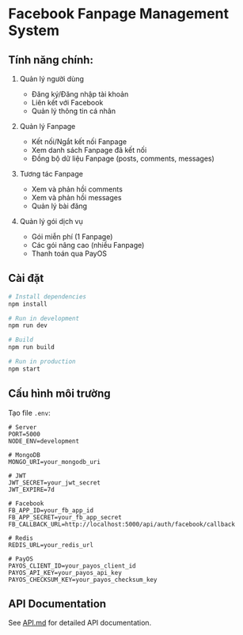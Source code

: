 # Facebook Fanpage Management System

## Tính năng chính:

1. Quản lý người dùng
   - Đăng ký/Đăng nhập tài khoản
   - Liên kết với Facebook
   - Quản lý thông tin cá nhân

2. Quản lý Fanpage
   - Kết nối/Ngắt kết nối Fanpage
   - Xem danh sách Fanpage đã kết nối
   - Đồng bộ dữ liệu Fanpage (posts, comments, messages)

3. Tương tác Fanpage
   - Xem và phản hồi comments
   - Xem và phản hồi messages
   - Quản lý bài đăng

4. Quản lý gói dịch vụ
   - Gói miễn phí (1 Fanpage)
   - Các gói nâng cao (nhiều Fanpage)
   - Thanh toán qua PayOS

## Cài đặt

```bash
# Install dependencies
npm install

# Run in development
npm run dev

# Build
npm run build

# Run in production
npm start
```

## Cấu hình môi trường

Tạo file `.env`:

```
# Server
PORT=5000
NODE_ENV=development

# MongoDB
MONGO_URI=your_mongodb_uri

# JWT
JWT_SECRET=your_jwt_secret
JWT_EXPIRE=7d

# Facebook
FB_APP_ID=your_fb_app_id
FB_APP_SECRET=your_fb_app_secret
FB_CALLBACK_URL=http://localhost:5000/api/auth/facebook/callback

# Redis
REDIS_URL=your_redis_url

# PayOS
PAYOS_CLIENT_ID=your_payos_client_id
PAYOS_API_KEY=your_payos_api_key
PAYOS_CHECKSUM_KEY=your_payos_checksum_key
```

## API Documentation

See [API.md](docs/API.md) for detailed API documentation.
